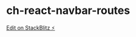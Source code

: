 # ch-react-navbar-routes

[Edit on StackBlitz ⚡️](https://stackblitz.com/edit/ch-react-navbar-routes)